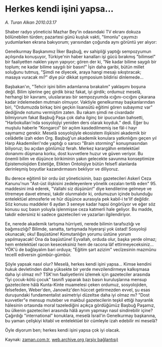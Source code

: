 # Herkes kendi işini yapsa...

*A. Turan Alkan 2010.03.17*

<tr><td class="metin" colspan="2" style="padding-top: 20px; padding-left: 5px; ">Shaber radyo yöneticisi Mazhar Bey'in odasındaki TV ekranı dokuza bölünebilen türden; pazartesi günü kuşluk vakti, "limonlu" çayımızı yudumlarken ekrana bakıyorum; yarısından çoğunda aynı görüntü yer alıyor:</td></tr><tr><td class="metin" colspan="2" style="padding-top: 20px; padding-left: 5px; "><p>Genelkurmay Başkanımız İlker Başbuğ, ev sahipliği yaptığı sempozyumun açılışında konuşuyor, Türkiye'nin haber kanalları işi gücü bırakmış "bilimsel" bir faaliyetten naklen yayın yapıyor; gören der ki, "Ne kadar bilime saygılı bir toplum; ne kadar bilime saygılı bir basın!" İşin daha garibi, bütün millet soluğunu tutmuş, "Şimdi ne diyecek, araya hangi mesajı sıkıştıracak; masaya vuracak mı?" diye pür dikkat symposium bildirisi dinlemede...
<p>Başbakan'ın, "Tehcir işini bilim adamlarına bırakalım" yaklaşımı boşuna değil. Bilim işlerine geç girdik biraz fakat, iyi girdik; ordumuz meselâ, herhangi bir kavramı, uluslararası bir sempozyumda ıcığını-cıcığını çıkarana kadar irdelemeden mutmain olmuyor. Vaktiyle genelkurmay başkanlarından biri, "Ordumuzda birkaç bini geçkin lisansütü eğitimi gören subayımız var" dediğinde notumu vermiştim zaten. Bu rakam şimdi ne civardadır bilmiyorum fakat Başbuğ Paşa çok daha ilginç bir ipucundan bahsetti, "Harbokulları'nda sosyolojiyi yeniden ders olarak koyduk." dedi. Eğer bu muştulu haberle "Kongarcıl" bir açılım kasdedilmemiş ise fâl-i hayr saymamız gerekir. Meselâ sosyolojiyle ekosistem ilişkisini akademik bir celâdetle izah eden Org. Başbuğ'un akademik konulara yatkınlığını geçen yıl Harp Akademileri'nde yaptığı o sarsıcı "Brain storming" konuşmasından biliyoruz; bu açıdan gönlümüz ferah. Merkez karargâhın entelektüel donanımı düşmana korku, dost kuvvetlere huzur ve güven veriyor. Bu önemli bilim ve düşünce birikiminin yakın gelecekte savunma konseptimize Epistemolojiden Estetiğe, Etikten Ontolojiye bütün felsefî alanlarda derinleşmiş boyutlar kazandırmasını bekliyor ve diliyoruz.
<p>Bu derece eğitimli bir ordu üst yöneticisinin, bazı gazetecileri Askerî Ceza Kanunu'nun "Ast-üst ilişkisini zedeleyenlere yönelik cezaları tertib eden" 95. maddesini imâ ederek, "Vallahi siz düşünün!" diye kendilerine gelmeye ve titremeye davet etmesi, takdir olunmalıdır ki, ordumuzun içinde bulunduğu entelektüel atmosferle ve hür düşünce aurasıyla pek kabil-i te'lif değildir. Söz konusu maddeler 6 aydan 3 seneye kadar hapsi öngörüyor ve eğer söz konusu suç basın yoluyla işlenmişse ceza katmerli hale geliyor. Bu madde, takdir edersiniz ki sadece gazetecileri ve yazarları ilgilendiriyor.
<p>Ee, nerede akademik tartışma hürriyeti, nerede bilimin tarafsızlığı ve bağımsızlığı? Bilimde, sanatta, tartışmada hiyerarşi yok üstad! Sosyoloji okunacak; oku! Başüstüne! Komutanlığın yorumu üstüne yorum yapılmayacak! Ona da başüstüne! Eyvallah, orduda olur, başka yerde olmaz; hem entelektüel racon keseceksiniz hem de racona lâf ettirmeyeceksiniz... YÖK'ü de bağlayalım bari orduya; "Eğitim şart azizim" vecîzesinin mazmûnu tecellî ediversin gümbür-gümbür.
<p>Şöyle yapsak nasıl olur? Meselâ, herkes kendi işini yapsa... Kimse kendini hukuk devletinden daha yüksekte bir yerde mevzilendirmeye kalkışmasa daha iyi olmaz mı? TSK'nın faaliyetlerini izlemek için gazeteciler arasında "İyi çocuk-kötü çocuk" tasnifi yaparak bazı basın kuruluşlarına mensup gazetecilere hâlâ Kunta-Kinte muamelesi çeken ordumuz, sosyolojiden, felsefeden, Weber'den, Janowitz'den hüccet getirmezden evvel, şu esas duruşundaki fundamentalist asimetriyi düzeltse daha iyi olmaz mı? "Dost kuvvetler"e mensup muteber ve makbul gazetecilerin teşkil ettiği hayranlık hâlesinin ortasında moral tazelediğini açıkça gördüğümüz Başbuğ Paşamız, bu ülkenin gazetecileri arasında hâlâ ayrım yapmayı nasıl sindirebilir içine? Çağırdığı "international" konuklara, meselâ İsrail'in Genelkurmay başkanına, bu yaman çelişkiyi kitabî ve entelektüel bir cümleyle izah edebilir mi meselâ?
<p>Öyle diyorum ben; herkes kendi işini yapsa çok iyi olacak. <br/></p></p></p></p></p></p></td></tr>

Kaynak: [zaman.com.tr](http://zaman.com.tr/yazar.do?yazino=962545), [web.archive.org (arşiv bağlantısı)](http://web.archive.org/web/20100325020240/http://www.zaman.com.tr:80/yazar.do?yazino=962545)
